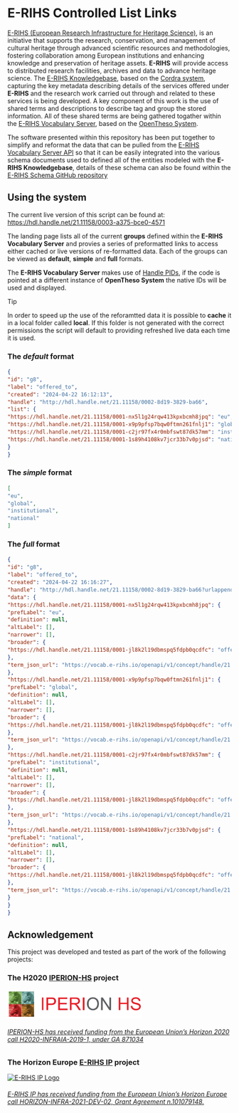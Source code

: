 # E-RIHS Controlled List Links

[E-RIHS (European Research Infrastructure for Heritage Science)](https://www.e-rihs.eu/), is an initiative that supports the research, conservation, and management of cultural heritage through advanced scientific resources and methodologies, fostering collaboration among European institutions and enhancing knowledge and preservation of heritage assets. **E-RIHS** will provide access to distributed research facilities, archives and data to advance heritage science. The [E-RIHS Knowledgebase](https://data.e-rihs.io), based on the [Cordra system](https://www.cordra.org/), capturing the key metadata describing details of the services offered under **E-RIHS** and the research work carried out through and related to these services is being developed. A key component of this work is the use of shared terms and descriptions to describe tag and group the stored information. All of these shared terms are being gathered togather within the [E-RIHS Vocabulary Server](http://vocab.e-rihs.io), based on the [OpenTheso System](https://opentheso.hypotheses.org/).

The software presented within this repository has been put together to simplify and reformat the data that can be pulled from the [E-RIHS Vocabulary Server API](https://vocab.e-rihs.io/openapi/doc/) so that it can be easily integrated into the various schema documents used to defined all of the entities modeled with the **E-RIHS Knowledgebase**, details of these schema can also be found within the [E-RIHS Schema GitHub repository](https://github.com/E-RIHS/schema)

## Using the system

The current live version of this script can be found at: https://hdl.handle.net/21.11158/0003-a375-bce0-4571

The landing page lists all of the current **groups** defined within the **E-RIHS Vocabulary Server** and provies a series of preformatted links to access either cached or live versions of re-formatted data. Each of the groups can be viewed as **default**, **simple** and **full** formats.

The **E-RIHS Vocabulary Server** makes use of [Handle PIDs](https://en.wikipedia.org/wiki/Handle_System), if the code is pointed at a different instance of **OpenTheso System** the native IDs will be used and displayed.

> [!TIP]
> In order to speed up the use of the reforamtted data it is possible to **cache** it in a local folder called **local**. If this folder is not generated with the correct permissions the script will default to providing refreshed live data each time it is used.

### The _default_ format

```json
{
"id": "g8",
"label": "offered_to",
"created": "2024-04-22 16:12:13",
"handle": "http://hdl.handle.net/21.11158/0002-8d19-3829-ba66",
"list": {
"https://hdl.handle.net/21.11158/0001-nx5l1g24rqw413kpxbcmh8jpq": "eu",
"https://hdl.handle.net/21.11158/0001-x9p9pfsp7bqw0ftmn261fnlj1": "global",
"https://hdl.handle.net/21.11158/0001-c2jr97fx4r0mbfswt87dk57mm": "institutional",
"https://hdl.handle.net/21.11158/0001-1s89h4108kv7jcr33b7v0pjsd": "national"
}
}
```

### The _simple_ format

```json
[
"eu",
"global",
"institutional",
"national"
]
```

### The _full_ format

```json
{
"id": "g8",
"label": "offered_to",
"created": "2024-04-22 16:16:27",
"handle": "http://hdl.handle.net/21.11158/0002-8d19-3829-ba66?urlappend=%26full",
"data": {
"https://hdl.handle.net/21.11158/0001-nx5l1g24rqw413kpxbcmh8jpq": {
"prefLabel": "eu",
"definition": null,
"altLabel": [],
"narrower": [],
"broader": {
"https://hdl.handle.net/21.11158/0001-jl8k2l19dbmspq5fdpb0qcdfc": "offered to"
},
"term_json_url": "https://vocab.e-rihs.io/openapi/v1/concept/handle/21.11158/0001-nx5l1g24rqw413kpxbcmh8jpq"
},
"https://hdl.handle.net/21.11158/0001-x9p9pfsp7bqw0ftmn261fnlj1": {
"prefLabel": "global",
"definition": null,
"altLabel": [],
"narrower": [],
"broader": {
"https://hdl.handle.net/21.11158/0001-jl8k2l19dbmspq5fdpb0qcdfc": "offered to"
},
"term_json_url": "https://vocab.e-rihs.io/openapi/v1/concept/handle/21.11158/0001-x9p9pfsp7bqw0ftmn261fnlj1"
},
"https://hdl.handle.net/21.11158/0001-c2jr97fx4r0mbfswt87dk57mm": {
"prefLabel": "institutional",
"definition": null,
"altLabel": [],
"narrower": [],
"broader": {
"https://hdl.handle.net/21.11158/0001-jl8k2l19dbmspq5fdpb0qcdfc": "offered to"
},
"term_json_url": "https://vocab.e-rihs.io/openapi/v1/concept/handle/21.11158/0001-c2jr97fx4r0mbfswt87dk57mm"
},
"https://hdl.handle.net/21.11158/0001-1s89h4108kv7jcr33b7v0pjsd": {
"prefLabel": "national",
"definition": null,
"altLabel": [],
"narrower": [],
"broader": {
"https://hdl.handle.net/21.11158/0001-jl8k2l19dbmspq5fdpb0qcdfc": "offered to"
},
"term_json_url": "https://vocab.e-rihs.io/openapi/v1/concept/handle/21.11158/0001-1s89h4108kv7jcr33b7v0pjsd"
}
}
}
```

## Acknowledgement
This project was developed and tested as part of the work of the following projects:

### The H2020 [IPERION-HS](https://www.iperionhs.eu/) project
[<img height="64px" src="https://github.com/jpadfield/simple-modelling/blob/master/docs/graphics/IPERION-HS%20Logo.png" alt="IPERION-HS">](https://www.iperionhs.eu/)
###### [IPERION-HS has received funding from the European Union’s Horizon 2020 call H2020-INFRAIA-2019-1, under GA 871034](https://cordis.europa.eu/project/id/871034)
### The Horizon Europe [E-RIHS IP](https://www.e-rihs.eu/the-project/) project
[<img height="64px" src="https://e-rihs.io/graphics/e-rihs-eric-logo_ai.png" alt="E-RIHS IP Logo">](https://www.iperionhs.eu/)<br/>
###### [E-RIHS IP has received funding from the European Union’s Horizon Europe call HORIZON-INFRA-2021-DEV-02, Grant Agreement n.101079148.](https://cordis.europa.eu/project/id/101079148)
